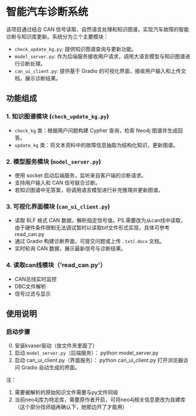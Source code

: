 # 智能汽车诊断系统

该项目通过结合 CAN 信号读取、自然语言处理和知识图谱，实现汽车故障的智能诊断与知识库更新。系统分为三个主要模块：

- `check_update_kg.py`: 提供知识图谱查询与更新功能。
- `model_server.py`: 作为后端服务接收用户请求，调用大语言模型与知识图谱进行诊断处理。
- `can_ui_client.py`: 提供基于 Gradio 的可视化界面，接收用户输入和上传文档，展示诊断结果。

## 功能组成

### 1. 知识图谱模块 (`check_update_kg.py`)

- `check_kg` 类：根据用户问题构建 Cypher 查询，检索 Neo4j 图谱并生成回答。
- `update_kg` 类：将文本资料中的故障信息抽取为结构化知识，更新图谱。

### 2. 模型服务模块 (`model_server.py`)

- 使用 socket 启动后端服务，监听来自客户端的诊断请求。
- 支持用户输入和 CAN 信号联合诊断。
- 若知识图谱中无答案，将调用语言模型进行补充推理并更新图谱。

### 3. 可视化界面模块 (`can_ui_client.py`)

- 读取 BLF 格式 CAN 数据，解析指定信号值。PS.需要改为从can线中读取，由于硬件条件限制无法调试暂时以读取blf文件形式实现，具体可参考read_can.py
- 通过 Gradio 构建诊断界面，可提交问题或上传 `.txt`/`.docx` 文档。
- 实时轮询 CAN 数据，展示最新信号与诊断结果。

### 4. 读取can线模块（'read_can.py'）
- CAN总线实时监控
- DBC文件解析
- 信号过滤与显示

## 使用说明

### 启动步骤
0. 安装kvaser驱动（放文件夹里面了）
1. 启动 `model_server.py`（后端服务）：
   python model_server.py
2. 启动 can_ui_client.py（界面服务）：
   python can_ui_client.py
打开浏览器访问 Gradio 自动生成的界面。


注：
1. 需要被解析的原始知识文件需要与py文件同级
2. 当前neo4j库为特定库，需要原作者开启，可将neo4j相关信息更改为自建库（这个部分找师姐再确认下，她那边开了才能用）